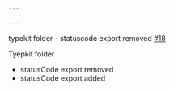```yaml
---

---
```

    
typekit folder - statuscode export removed [#18](https://github.com/JantaeLeckie/frontier_test/pull/18)
    
Tyepkit folder 
  - statusCode export removed
  - statusCode export added
